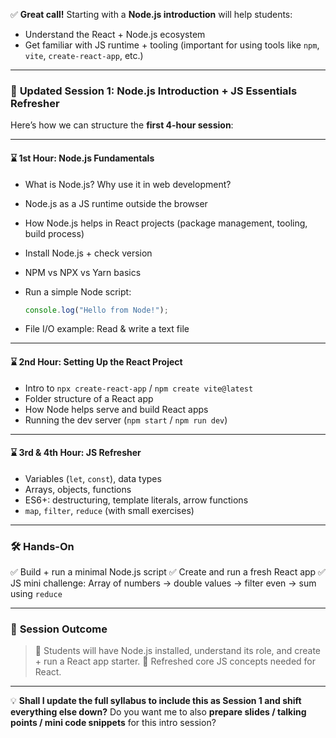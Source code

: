 ✅ **Great call!** Starting with a **Node.js introduction** will help students:

* Understand the React + Node.js ecosystem
* Get familiar with JS runtime + tooling (important for using tools like `npm`, `vite`, `create-react-app`, etc.)

---

### 🚀 **Updated Session 1: Node.js Introduction + JS Essentials Refresher**

Here’s how we can structure the **first 4-hour session**:

---

#### ⌛ **1st Hour: Node.js Fundamentals**

* What is Node.js? Why use it in web development?
* Node.js as a JS runtime outside the browser
* How Node.js helps in React projects (package management, tooling, build process)
* Install Node.js + check version
* NPM vs NPX vs Yarn basics
* Run a simple Node script:

  ```js
  console.log("Hello from Node!");
  ```
* File I/O example: Read & write a text file

---

#### ⌛ **2nd Hour: Setting Up the React Project**

* Intro to `npx create-react-app` / `npm create vite@latest`
* Folder structure of a React app
* How Node helps serve and build React apps
* Running the dev server (`npm start` / `npm run dev`)

---

#### ⌛ **3rd & 4th Hour: JS Refresher**

* Variables (`let`, `const`), data types
* Arrays, objects, functions
* ES6+: destructuring, template literals, arrow functions
* `map`, `filter`, `reduce` (with small exercises)

---

### 🛠 **Hands-On**

✅ Build + run a minimal Node.js script
✅ Create and run a fresh React app
✅ JS mini challenge: Array of numbers → double values → filter even → sum using `reduce`

---

### 🎯 **Session Outcome**

> 🌟 Students will have Node.js installed, understand its role, and create + run a React app starter.
> 🌟 Refreshed core JS concepts needed for React.

---

💡 **Shall I update the full syllabus to include this as Session 1 and shift everything else down?**
Do you want me to also **prepare slides / talking points / mini code snippets** for this intro session?

